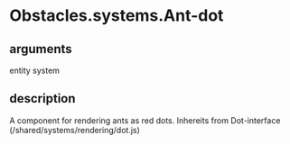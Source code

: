 # Obstacles.systems.Ant-dot

## arguments

entity system

## description

A component for rendering ants as red dots.
Inhereits from Dot-interface (/shared/systems/rendering/dot.js)